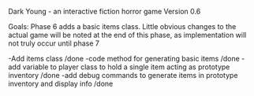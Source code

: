 Dark Young - an interactive fiction horror game
Version 0.6

Goals: Phase 6 adds a basic items class.  Little obvious changes to the actual game will be noted at the end of this phase, as implementation will not truly occur until phase 7

-Add items class /done
-code method for generating basic items /done
-add variable to player class to hold a single item acting as prototype inventory /done
-add debug commands to generate items in prototype inventory and display info /done